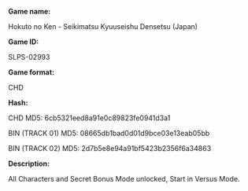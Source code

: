 **Game name:**

Hokuto no Ken - Seikimatsu Kyuuseishu Densetsu (Japan)

**Game ID:**

SLPS-02993

**Game format:**

CHD

**Hash:**

CHD MD5: 6cb5321eed8a91e0c89823fe0941d3a1

BIN (TRACK 01) MD5: 08665db1bad0d01d9bce03e13eab05bb

BIN (TRACK 02) MD5: 2d7b5e8e94a91bf5423b2356f6a34863

**Description:**

All Characters and Secret Bonus Mode unlocked, Start in Versus Mode.
